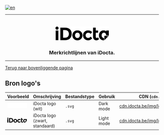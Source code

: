 [![en](https://img.shields.io/badge/lang-en-red.svg)](https://github.com/iDocta/brand-guide/blob/main/logo/idocta/source/README.md)

---

<h1 align="center">
    <a href="https://www.idocta.be">    
        <picture>
            <source media="(prefers-color-scheme: dark)" srcset="https://raw.githubusercontent.com/iDocta/brand-guide/main/logo/source/idocta-white.svg">
            <source media="(prefers-color-scheme: light)" srcset="https://raw.githubusercontent.com/iDocta/brand-guide/main/logo/source/idocta-black.svg">
            <img width="175px" alt="Shows a black logo in light color mode and a white one in dark color mode." src="https://raw.githubusercontent.com/iDocta/brand-guide/main/logo/source/idocta-black.svg">
        </picture>
    </a> 
</h1>
 
<h3 align="center">Merkrichtlijnen van iDocta.</h3>

---

[Terug naar bovenliggende pagina](../README.nl.md)

## Bron logo's

| Voorbeeld                                                                                                          | Omschrijving                   | Bestandstype | Gebruik    | CDN (`cdn.idocta.be`)                                                                      |
| ------------------------------------------------------------------------------------------------------------------ | ------------------------------ | ------------ | ---------- | ------------------------------------------------------------------------------------------ |
| <img src='https://github.com/iDocta/brand-guide/blob/main/logo/idocta/source/idocta-white.svg' width='64' alt=''/> | iDocta logo (wit)              | `.svg`       | Dark mode  | [cdn.idocta.be/img/logo/idocta/white.svg](https://cdn.idocta.be/img/logo/idocta/white.svg) |  |
| <img src='https://github.com/iDocta/brand-guide/blob/main/logo/idocta/source/idocta-black.svg' width='64' alt=''/> | iDocta logo (zwart, standaard) | `.svg`       | Light mode | [cdn.idocta.be/img/logo/idocta/white.svg](https://cdn.idocta.be/img/logo/idocta/black.svg) |  |
